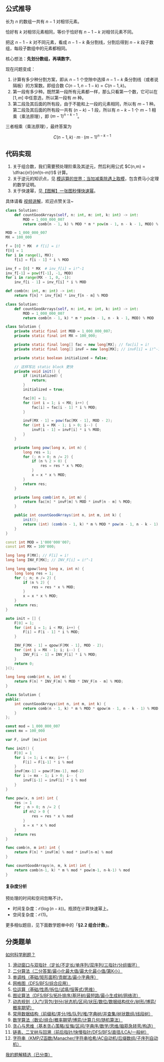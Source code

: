 ## 公式推导

长为 $n$ 的数组一共有 $n-1$ 对相邻元素。

恰好有 $k$ 对相邻元素相同，等价于恰好有 $n-1-k$ 对相邻元素不同。

把这 $n-1-k$ 对不同元素，看成 $n-1-k$ 条分割线，分割后得到 $n-k$ 段子数组，每段子数组中的元素都相同。

核心想法：**先划分数组，再填数字**。

现在问题变成：

1. 计算有多少种分割方案，即从 $n-1$ 个空隙中选择 $n-1-k$ 条分割线（或者说隔板）的方案数。即组合数 $C(n-1,n-1-k) = C(n-1,k)$。
2. 第一段有多少种。既然第一段所有元素都一样，那么只看第一个数，它可以在 $[1,m]$ 中任意选，所以第一段有 $m$ 种。
3. 第二段及其后面的所有段，由于不能和上一段的元素相同，所以有 $m-1$ 种。第二段及其后面的所有段一共有 $(n-k)-1$ 段，所以有 $n-k-1$ 个 $m-1$ 相乘（乘法原理），即 $(m-1)^{n-k-1}$。

三者相乘（乘法原理），最终答案为

$$
C(n-1,k)\cdot m\cdot (m-1)^{n-k-1}
$$

## 代码实现

1. 关于组合数，我们需要预处理阶乘及其逆元，然后利用公式 $C(n,m) = \dfrac{n!}{m!(n-m)!}$ 计算。
2. 关于逆元的知识点，见 [模运算的世界：当加减乘除遇上取模](https://leetcode.cn/circle/discuss/mDfnkW/)，包含费马小定理的数学证明。
3. 关于快速幂，见[【图解】一张图秒懂快速幂](https://leetcode.cn/problems/powx-n/solution/tu-jie-yi-zhang-tu-miao-dong-kuai-su-mi-ykp3i/)。

具体请看 [视频讲解](https://www.bilibili.com/video/BV13f68YjE7o/?t=40m40s)，欢迎点赞关注~

```py [sol-Python3]
class Solution:
    def countGoodArrays(self, n: int, m: int, k: int) -> int:
        MOD = 1_000_000_007
        return comb(n - 1, k) % MOD * m * pow(m - 1, n - k - 1, MOD) % MOD
```

```py [sol-Python3 预处理]
MOD = 1_000_000_007
MX = 100_000

f = [0] * MX  # f[i] = i!
f[0] = 1
for i in range(1, MX):
    f[i] = f[i - 1] * i % MOD

inv_f = [0] * MX  # inv_f[i] = i!^-1
inv_f[-1] = pow(f[-1], -1, MOD)
for i in range(MX - 1, 0, -1):
    inv_f[i - 1] = inv_f[i] * i % MOD

def comb(n: int, m: int) -> int:
    return f[n] * inv_f[m] * inv_f[n - m] % MOD

class Solution:
    def countGoodArrays(self, n: int, m: int, k: int) -> int:
        MOD = 1_000_000_007
        return comb(n - 1, k) * m * pow(m - 1, n - k - 1, MOD) % MOD
```

```java [sol-Java]
class Solution {
    private static final int MOD = 1_000_000_007;
    private static final int MX = 100_000;

    private static final long[] fac = new long[MX]; // fac[i] = i!
    private static final long[] invF = new long[MX]; // invF[i] = i!^-1

    private static boolean initialized = false;

    // 这样写比 static block 更快
    private void init() {
        if (initialized) {
            return;
        }
        initialized = true;

        fac[0] = 1;
        for (int i = 1; i < MX; i++) {
            fac[i] = fac[i - 1] * i % MOD;
        }

        invF[MX - 1] = pow(fac[MX - 1], MOD - 2);
        for (int i = MX - 1; i > 0; i--) {
            invF[i - 1] = invF[i] * i % MOD;
        }
    }

    private long pow(long x, int n) {
        long res = 1;
        for (; n > 0; n /= 2) {
            if (n % 2 > 0) {
                res = res * x % MOD;
            }
            x = x * x % MOD;
        }
        return res;
    }

    private long comb(int n, int m) {
        return fac[n] * invF[m] % MOD * invF[n - m] % MOD;
    }

    public int countGoodArrays(int n, int m, int k) {
        init();
        return (int) (comb(n - 1, k) * m % MOD * pow(m - 1, n - k - 1) % MOD);
    }
}
```

```cpp [sol-C++]
const int MOD = 1'000'000'007;
const int MX = 100'000;

long long F[MX]; // F[i] = i!
long long INV_F[MX]; // INV_F[i] = i!^-1

long long qpow(long long x, int n) {
    long long res = 1;
    for (; n; n /= 2) {
        if (n % 2) {
            res = res * x % MOD;
        }
        x = x * x % MOD;
    }
    return res;
}

auto init = [] {
    F[0] = 1;
    for (int i = 1; i < MX; i++) {
        F[i] = F[i - 1] * i % MOD;
    }

    INV_F[MX - 1] = qpow(F[MX - 1], MOD - 2);
    for (int i = MX - 1; i; i--) {
        INV_F[i - 1] = INV_F[i] * i % MOD;
    }
    return 0;
}();

long long comb(int n, int m) {
    return F[n] * INV_F[m] % MOD * INV_F[n - m] % MOD;
}

class Solution {
public:
    int countGoodArrays(int n, int m, int k) {
        return comb(n - 1, k) * m % MOD * qpow(m - 1, n - k - 1) % MOD;
    }
};
```

```go [sol-Go]
const mod = 1_000_000_007
const mx = 100_000

var F, invF [mx]int

func init() {
	F[0] = 1
	for i := 1; i < mx; i++ {
		F[i] = F[i-1] * i % mod
	}
	invF[mx-1] = pow(F[mx-1], mod-2)
	for i := mx - 1; i > 0; i-- {
		invF[i-1] = invF[i] * i % mod
	}
}

func pow(x, n int) int {
	res := 1
	for ; n > 0; n /= 2 {
		if n%2 > 0 {
			res = res * x % mod
		}
		x = x * x % mod
	}
	return res
}

func comb(n, m int) int {
	return F[n] * invF[m] % mod * invF[n-m] % mod
}

func countGoodArrays(n, m, k int) int {
	return comb(n-1, k) * m % mod * pow(m-1, n-k-1) % mod
}
```

#### 复杂度分析

预处理的时间和空间忽略不计。

- 时间复杂度：$\mathcal{O}(\log(n-k))$。瓶颈在计算快速幂上。
- 空间复杂度：$\mathcal{O}(1)$。

更多相似题目，见下面数学题单中的「**§2.2 组合计数**」。

## 分类题单

[如何科学刷题？](https://leetcode.cn/circle/discuss/RvFUtj/)

1. [滑动窗口与双指针（定长/不定长/单序列/双序列/三指针/分组循环）](https://leetcode.cn/circle/discuss/0viNMK/)
2. [二分算法（二分答案/最小化最大值/最大化最小值/第K小）](https://leetcode.cn/circle/discuss/SqopEo/)
3. [单调栈（基础/矩形面积/贡献法/最小字典序）](https://leetcode.cn/circle/discuss/9oZFK9/)
4. [网格图（DFS/BFS/综合应用）](https://leetcode.cn/circle/discuss/YiXPXW/)
5. [位运算（基础/性质/拆位/试填/恒等式/思维）](https://leetcode.cn/circle/discuss/dHn9Vk/)
6. [图论算法（DFS/BFS/拓扑排序/基环树/最短路/最小生成树/网络流）](https://leetcode.cn/circle/discuss/01LUak/)
7. [动态规划（入门/背包/划分/状态机/区间/状压/数位/数据结构优化/树形/博弈/概率期望）](https://leetcode.cn/circle/discuss/tXLS3i/)
8. [常用数据结构（前缀和/差分/栈/队列/堆/字典树/并查集/树状数组/线段树）](https://leetcode.cn/circle/discuss/mOr1u6/)
9. [数学算法（数论/组合/概率期望/博弈/计算几何/随机算法）](https://leetcode.cn/circle/discuss/IYT3ss/)
10. [贪心与思维（基本贪心策略/反悔/区间/字典序/数学/思维/脑筋急转弯/构造）](https://leetcode.cn/circle/discuss/g6KTKL/)
11. [链表、二叉树与回溯（前后指针/快慢指针/DFS/BFS/直径/LCA/一般树）](https://leetcode.cn/circle/discuss/K0n2gO/)
12. [字符串（KMP/Z函数/Manacher/字符串哈希/AC自动机/后缀数组/子序列自动机）](https://leetcode.cn/circle/discuss/SJFwQI/)

[我的题解精选（已分类）](https://github.com/EndlessCheng/codeforces-go/blob/master/leetcode/SOLUTIONS.md)
